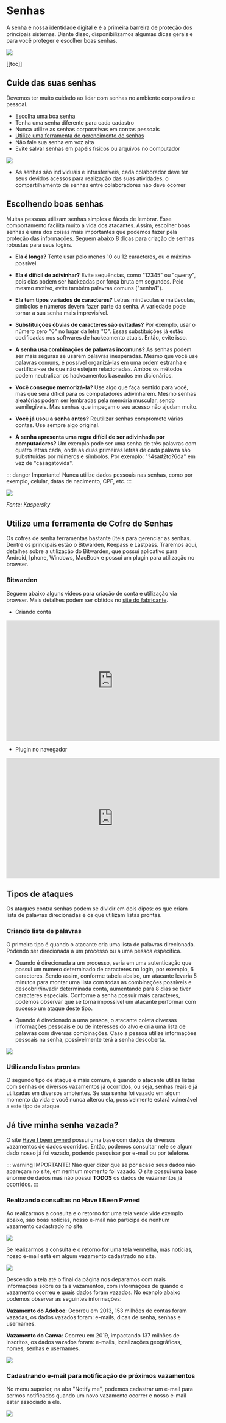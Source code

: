 # Senhas

A senha é nossa identidade digital e é a primeira barreira de proteção dos principais sistemas. Diante disso, disponibilizamos algumas dicas gerais e para você proteger e escolher boas senhas.

![](/img/password.jpg)  

[[toc]]

## Cuide das suas senhas
Devemos ter muito cuidado ao lidar com senhas no ambiente corporativo e pessoal.

* [Escolha uma boa senha](#escolhendo-boas-senhas)
* Tenha uma senha diferente para cada cadastro
* Nunca utilize as senhas corporativas em contas pessoais
* [Utilize uma ferramenta de gerencimento de senhas](#utilize-uma-ferramenta-de-cofre-de-senhas)
* Não fale sua senha em voz alta
* Evite salvar senhas em papéis físicos ou arquivos no computador

![](/img/passwords3.jpg) 

 * As senhas são individuais e intrasferíveis, cada colaborador deve ter seus devidos acessos para realização das suas atividades, o compartilhamento de senhas entre colaboradores não deve ocorrer

## Escolhendo boas senhas
Muitas pessoas utilizam senhas simples e fáceis de lembrar. Esse comportamento facilita muito a vida dos atacantes. Assim, escolher boas senhas é uma dos coisas mais importantes que podemos fazer pela proteção das informações. Seguem abaixo 8 dicas para criação de senhas robustas para seus logins.

 * **Ela é longa?** Tente usar pelo menos 10 ou 12 caracteres, ou o máximo possível.

 * **Ela é difícil de adivinhar?** Evite sequências, como "12345" ou "qwerty", pois elas podem ser hackeadas por força bruta em segundos. Pelo mesmo motivo, evite também palavras comuns ("senha1").

 * **Ela tem tipos variados de caracteres?** Letras minúsculas e maiúsculas, símbolos e números devem fazer parte da senha. A variedade pode tornar a sua senha mais imprevisível.

 * **Substituições óbvias de caracteres são evitadas?** Por exemplo, usar o número zero "0" no lugar da letra "O". Essas substituições já estão codificadas nos softwares de hackeamento atuais. Então, evite isso.

 * **A senha usa combinações de palavras incomuns?** As senhas podem ser mais seguras se usarem palavras inesperadas. Mesmo que você use palavras comuns, é possível organizá-las em uma ordem estranha e certificar-se de que não estejam relacionadas. Ambos os métodos podem neutralizar os hackeamentos baseados em dicionários.

 * **Você consegue memorizá-la?** Use algo que faça sentido para você, mas que será difícil para os computadores adivinharem. Mesmo senhas aleatórias podem ser lembradas pela memória muscular, sendo semilegíveis. Mas senhas que impeçam o seu acesso não ajudam muito. 

 * **Você já usou a senha antes?** Reutilizar senhas compromete várias contas. Use sempre algo original.

 * **A senha apresenta uma regra difícil de ser adivinhada por computadores?** Um exemplo pode ser uma senha de três palavras com quatro letras cada, onde as duas primeiras letras de cada palavra são substituídas por números e símbolos. Por exemplo: "?4sa#2to?6da" em vez de "casagatovida".

::: danger Importante!
Nunca utilize dados pessoais nas senhas, como por exemplo, celular, datas de nacimento, CPF, etc.
:::

![](/img/senhas1.png)  

*Fonte: Kaspersky*

## Utilize uma ferramenta de Cofre de Senhas
Os cofres de senha ferramentas bastante úteis para gerenciar as senhas. Dentre os principais estão o Bitwarden, Keepass e Lastpass. Traremos aqui, detalhes sobre a utilização do Bitwarden, que possui aplicativo para Android, Iphone, Windows, MacBook e possui um plugin para utilização no browser.

### Bitwarden
Seguem abaixo alguns vídeos para criação de conta e utilização via browser. Mais detalhes podem ser obtidos no [site do fabricante](https://bitwarden.com/).

* Criando conta

<iframe width="560" height="315" src="https://www.youtube.com/embed/W6Miu-TJI1c" frameborder="0" allow="accelerometer; autoplay; clipboard-write; encrypted-media; gyroscope; picture-in-picture" allowfullscreen></iframe>

* Plugin no navegador

<iframe width="560" height="315" src="https://www.youtube.com/embed/J_z4VqERVkQ" frameborder="0" allow="accelerometer; autoplay; clipboard-write; encrypted-media; gyroscope; picture-in-picture" allowfullscreen></iframe>

## Tipos de ataques
Os ataques contra senhas podem se dividir em dois dipos: os que criam lista de palavras direcionadas e os que utilizam listas prontas.

### Criando lista de palavras
O primeiro tipo é quando o atacante cria uma lista de palavras direcionada. Podendo ser direcionada a um processo ou a uma pessoa específica.

 * Quando é direcionada a um processo, seria em uma autenticação que possui um numero determinado de caracteres no login, por exemplo, 6 caracteres. Sendo assim, conforme tabela abaixo, um atacante levaria 5 minutos para montar uma lista com todas as combinações possíveis e descobrir/invadir determinada conta, aumentando para 8 dias se tiver caracteres especiais. Conforme a senha possuir mais caracteres, podemos observar que se torna impossível um atacante performar com sucesso um ataque deste tipo.

* Quando é direcionado a uma pessoa, o atacante coleta diversas informações pessoais e ou de interesses do alvo e cria uma lista de palavras com diversas combinações. Caso a pessoa utilize informações pessoais na senha, possivelmente terá a senha descoberta.

![](/img/passwords2.png)  

### Utilizando listas prontas
O segundo tipo de ataque e mais comum, é quando o atacante utiliza listas com senhas de diversos vazamentos já ocorridos, ou seja, senhas reais e já utilizadas em diversos ambientes. Se sua senha foi vazado em algum momento da vida e você nunca alterou ela, possivelmente estará vulnerável a este tipo de ataque. 

## Já tive minha senha vazada?
O site [Have I been pwned](https://haveibeenpwned.com/) possui uma base com dados de diversos vazamentos de dados ocorridos. Então, podemos consultar nele se algum dado nosso já foi vazado, podendo pesquisar por e-mail ou por telefone.

::: warning IMPORTANTE!
Não quer dizer que se por acaso seus dados não apareçam no site, em nenhum momento foi vazado. O site possui uma base enorme de dados mas não possui **TODOS** os dados de vazamentos já ocorridos.
:::

### Realizando consultas no Have I Been Pwned
Ao realizarmos a consulta e o retorno for uma tela verde vide exemplo abaixo, são boas notícias, nosso e-mail não participa de nenhum vazamento cadastrado no site.

![](/img/haveigreen.png)  

Se realizarmos a consulta e o retorno for uma tela vermelha, más notícias, nosso e-mail está em algum vazamento cadastrado no site.

![](/img/haveired.png)

Descendo a tela até o final da página nos deparamos com mais informações sobre os tais vazamentos, com informações de quando o vazamento ocorreu e quais dados foram vazados. No exenplo abaixo podemos observar as seguintes informações:

**Vazamento do Adoboe**: Ocorreu em 2013, 153 milhões de contas foram vazadas, os dados vazados foram: e-mails, dicas de senha, senhas e usernames.

**Vazamento do Canva**: Ocorreu em 2019, impactando 137 milhões de inscritos, os dados vazados foram: e-mails, localizações geográficas, nomes, senhas e usernames.

![](/img/haveired1.png)

### Cadastrando e-mail para notificação de próximos vazamentos
No menu superior, na aba "Notify me", podemos cadastrar um e-mail para sermos notificados quando um novo vazamento ocorrer e nosso e-mail estar associado a ele.

![](/img/notify.png)